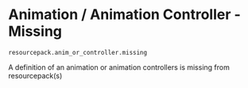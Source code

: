 # Animation / Animation Controller - Missing

`resourcepack.anim_or_controller.missing`

A definition of an animation or animation controllers is missing from resourcepack(s)
